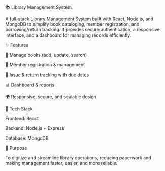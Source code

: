 📚 Library Management System

A full-stack Library Management System built with React, Node.js, and MongoDB to simplify book cataloging, member registration, and borrowing/return tracking. It provides secure authentication, a responsive interface, and a dashboard for managing records efficiently.

✨ Features

📖 Manage books (add, update, search)

👤 Member registration & management

🔄 Issue & return tracking with due dates

📊 Dashboard & reports

🌍 Responsive, secure, and scalable design

🚀 Tech Stack

Frontend: React

Backend: Node.js + Express

Database: MongoDB

🎯 Purpose

To digitize and streamline library operations, reducing paperwork and making management faster, easier, and more reliable.
